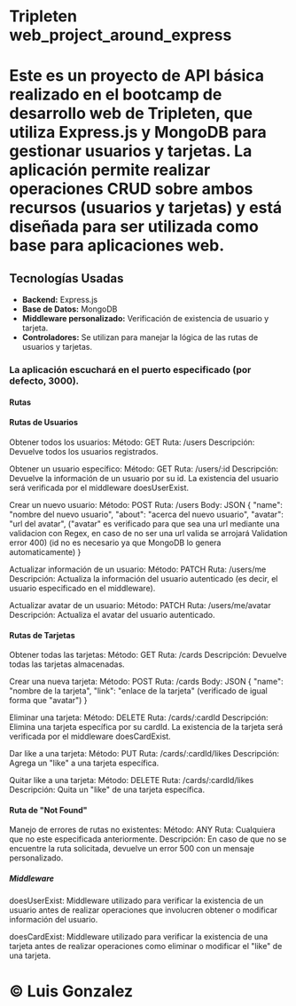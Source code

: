 # Tripleten web_project_around_express

# Este es un proyecto de API básica realizado en el bootcamp de desarrollo web de Tripleten, que utiliza **Express.js** y **MongoDB** para gestionar usuarios y tarjetas. La aplicación permite realizar operaciones CRUD sobre ambos recursos (usuarios y tarjetas) y está diseñada para ser utilizada como base para aplicaciones web.

## Tecnologías Usadas

- **Backend:** Express.js
- **Base de Datos:** MongoDB
- **Middleware personalizado:** Verificación de existencia de usuario y tarjeta.
- **Controladores:** Se utilizan para manejar la lógica de las rutas de usuarios y tarjetas.

### La aplicación escuchará en el puerto especificado (por defecto, 3000).


#### Rutas

#### Rutas de Usuarios
Obtener todos los usuarios:
Método: GET
Ruta: /users
Descripción: Devuelve todos los usuarios registrados.

Obtener un usuario específico:
Método: GET
Ruta: /users/:id
Descripción: Devuelve la información de un usuario por su id. La existencia del usuario será verificada por el middleware doesUserExist.

Crear un nuevo usuario:
Método: POST
Ruta: /users
Body: JSON
{
  "name": "nombre del nuevo usuario",
  "about": "acerca del nuevo usuario",
  "avatar": "url del avatar", ("avatar" es verificado para que sea una url mediante una validacion con Regex, en caso de no ser una url valida se arrojará Validation error 400)
  (id no es necesario ya que MongoDB lo genera automaticamente)
}

Actualizar información de un usuario:
Método: PATCH
Ruta: /users/me
Descripción: Actualiza la información del usuario autenticado (es decir, el usuario especificado en el middleware).

Actualizar avatar de un usuario:
Método: PATCH
Ruta: /users/me/avatar
Descripción: Actualiza el avatar del usuario autenticado.

#### Rutas de Tarjetas
Obtener todas las tarjetas:
Método: GET
Ruta: /cards
Descripción: Devuelve todas las tarjetas almacenadas.

Crear una nueva tarjeta:
Método: POST
Ruta: /cards
Body: JSON
{
  "name": "nombre de la tarjeta",
  "link": "enlace de la tarjeta" (verificado de igual forma que "avatar")
}

Eliminar una tarjeta:
Método: DELETE
Ruta: /cards/:cardId
Descripción: Elimina una tarjeta específica por su cardId. La existencia de la tarjeta será verificada por el middleware doesCardExist.

Dar like a una tarjeta:
Método: PUT
Ruta: /cards/:cardId/likes
Descripción: Agrega un "like" a una tarjeta específica.

Quitar like a una tarjeta:
Método: DELETE
Ruta: /cards/:cardId/likes
Descripción: Quita un "like" de una tarjeta específica.


#### Ruta de "Not Found"
Manejo de errores de rutas no existentes:
Método: ANY
Ruta: Cualquiera que no este especificada anteriormente.
Descripción: En caso de que no se encuentre la ruta solicitada, devuelve un error 500 con un mensaje personalizado.


##### Middleware

doesUserExist: Middleware utilizado para verificar la existencia de un usuario antes de realizar operaciones que involucren obtener o modificar información del usuario.

doesCardExist: Middleware utilizado para verificar la existencia de una tarjeta antes de realizar operaciones como eliminar o modificar el "like" de una tarjeta.


# © Luis Gonzalez

